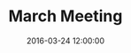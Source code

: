 ---
layout: post
title:  "March Meeting"
date:   2016-03-24 12:00:00
category: human-services-community-building
background: During this meeting of the Human Services &amp; Community Building subcommittee we discussed the group's goals and objectives
agenda: human-services-and-community-building-agenda-2016-03-24.pdf
documents:
  - title: Meeting Packet
    doc-url: human-services-and-community-building-packet-2016-03-24.pdf
    doc-type: PDF
  - title: Meeting Slides
    doc-url: human-services-and-community-building-slides-2016-03-24.pdf
    doc-type: PDF
  - title: Proposed Goals by Category&#58; Housing Issues &amp; Education - <i>First Draft</i>
    doc-url: human-services-and-community-building-proposed-goals-pt1-2016-03-24.pdf
    doc-type: PDF
---